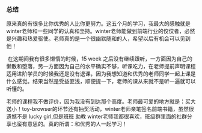 ### 总结

​	原来真的有很多比你优秀的人比你更努力。这五个月的学习，我最大的感触就是winter老师和一些同学的认真和坚持。winter老师能做到前端行业的佼佼者，必然是兴趣和热爱驱使。老师真的是一个很幽默随和的人，希望以后有机会可以见到他！

​	在这期间我有很多懒惰的时候，15 week 之后没有继续跟听，一方面因为自己的懒散和堕落，另一方面因为自己的水平确实不够，听课吃力，在老师提前声明课程适用进阶学员的时候我还是没有退课，因为我想知道和优秀的老师同学一起上课是什么感觉。结果当然是受益匪浅，顺便提一下，老师的课从来就不是听一遍就可以听懂的。

​	老师的课程我不做评价，因为我没有到达那个高度。老师最可爱的地方就是：买大送小！toy-browser的环节还有抽奖活动，winter老师亲笔签名前端书籍，虽然很遗憾不是 lucky girl,但是班班 助教 winter老师我都很喜欢，班级群里面的社群分享也蛮有意思的。真的所谓：和优秀的人一起学习！



​	